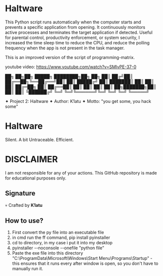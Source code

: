 # Haltware
This Python script runs automatically when the computer starts and prevents a specific application from opening. It continuously monitors active processes and terminates the target application if detected. Useful for parental control, productivity enforcement, or system security, I increased the time sleep time to reduce the CPU, and reduce the polling frequency when the app is not present in the task manager.


This is an improved version of the script of programming-matrix. 

youtube video: https://www.youtube.com/watch?v=SMIvPE-37-0


██╗  ██╗██╗      █████╗ ████████╗██╗   ██╗
██║ ██╔╝██║     ██╔══██╗╚══██╔══╝██║   ██║
█████╔╝ ██║     ███████║   ██║   ██║   ██║
██╔═██╗ ██║     ██╔══██║   ██║   ██║   ██║
██║  ██╗███████╗██║  ██║   ██║   ╚██████╔╝
╚═╝  ╚═╝╚══════╝╚═╝  ╚═╝   ╚═╝    ╚═════╝ 
                                          


✦ Project 2: Haltware
✦ Author: K1atu
✦ Motto: "you get some, you hack some"

# Haltware
Silent. A bit Untraceable. Efficient.


# DISCLAIMER 
I am not responsible for any of your actions. This GitHub repository is made for educational purposes only.


##  Signature  
💀 Crafted by **K1atu** 

## How to use?

 1. First convert the py file into an executable file
 2. in cmd run the ff command, pip install pyinstaller
 3. cd to directory, in my case i put it into my desktop
 4. pyinstaller --noconsole --onefile "python file"
 5. Paste the exe file into this directory "C:\ProgramData\Microsoft\Windows\Start Menu\Programs\Startup" - this ensures that it runs every after window is open, so you don't have to manually run it.

